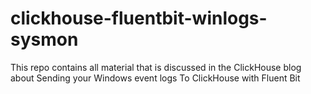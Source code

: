 # clickhouse-fluentbit-winlogs-sysmon
This repo contains all material that is discussed in the ClickHouse blog about Sending your Windows event logs To ClickHouse with Fluent Bit 

